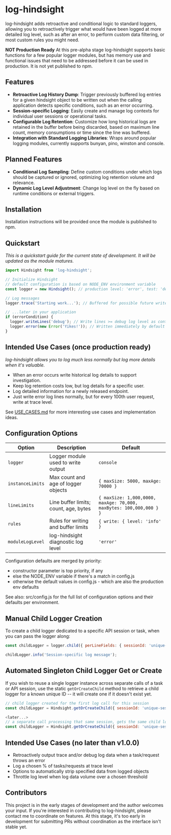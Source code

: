 # log-hindsight
log-hindsight adds retroactive and conditional logic to standard loggers, allowing you to retroactively trigger what would have been logged at more detailed log level, such as after an error, to perform custom data filtering, or most custom rules you might need.

**NOT Production Ready** At this pre-alpha stage log-hindsight supports basic functions for a few popular logger modules, but has memory use and functional issues that need to be addressed before it can be used in production. It is not yet published to npm.

## Features
- **Retroactive Log History Dump**: Trigger previously buffered log entries for a given hindsight object to be written out when the calling application detects specific conditions, such as an error occurring.
- **Session-specific Logging**: Easily create and manage log contexts for individual user sessions or operational tasks.
- **Configurable Log Retention**: Customize how long historical logs are retained in the buffer before being discarded, based on maximum line count, memory consumptions or time since the line was buffered.
- **Integration with Standard Logging Libraries**: Wraps around popular logging modules, currently supports bunyan, pino, winston and console.

## Planned Features
- **Conditional Log Sampling**: Define custom conditions under which logs should be captured or ignored, optimizing log retention volume and relevance.
- **Dynamic Log Level Adjustment**: Change log level on the fly based on runtime conditions or external triggers.

## Installation
Installation instructions will be provided once the module is published to npm.

## Quickstart
_This is a quickstart guide for the current state of development. It will be updated as the module matures._

```javascript
import Hindsight from 'log-hindsight';

// Initialize Hindsight
// default configuration is based on NODE_ENV environment variable
const logger = new Hindsight(); // production level: 'error', test: 'debug', test-trace: 'trace'

// Log messages
logger.trace('Starting work...'); // Buffered for possible future write

// ...later in your application
if (errorCondition) {
  logger.writeLines('debug'); // Write lines >= debug log level as context for the error
  logger.error(new Error('Yikes!')); // Written immediately by default log level
}
```

## Intended Use Cases (once production ready)
_log-hindsight allows you to log much less normally but log more details when it's valuable._
- When an error occurs write historical log details to support investigation.
- Keep log retention costs low, but log details for a specific user.
- Log detailed information for a newly released endpoint.
- Just write error log lines normally, but for every 100th user request, write at trace level.

See [USE_CASES.md](USE_CASES.md) for more interesting use cases and implementation ideas.

## Configuration Options

| Option            | Description                           | Default                            |
|-------------------|---------------------------------------|------------------------------------|
| `logger`          | Logger module used to write output    | `console`                          |
| `instanceLimits`  | Max count and age of logger objects   | `{ maxSize: 5000, maxAge: 70000 }` |
| `lineLimits`      | Line buffer limits; count, age, bytes | `{ maxSize: 1,000,0000, maxAge: 70,000, maxBytes: 100,000,000 } }` |
| `rules`           | Rules for writing and buffer limits   | `{ write: { level: 'info' }`       |
| `moduleLogLevel`  | log-hindsight diagnostic log level    | `'error'`                          |

Configuration defaults are merged by priority:
 - constructor parameter is top priority, if any
 - else the NODE_ENV variable if there's a match in config.js
 - otherwise the default values in config.js - which are also the production env defaults

See also: src/config.js for the full list of configuration options and their defaults per environment.

## Manual Child Logger Creation

To create a child logger dedicated to a specific API session or task, when you can pass the logger along:

```javascript
const childLogger = logger.child({ perLineFields: { sessionId: 'unique-session-id' } });

childLogger.info('Session-specific log message');
```

## Automated Singleton Child Logger Get or Create
If you wish to reuse a single logger instance across separate calls of a task or API session, use the static `getOrCreateChild` method to retrieve a child logger for a known unique ID -- it will create one if it doesn't exist yet.

```javascript
// child logger created for the first log call for this session
const childLogger = Hindsight.getOrCreateChild({ sessionId: 'unique-session-1' });

<later...>
// a separate call processing that same session, gets the same child logger (if within the same process)
const childLogger = Hindsight.getOrCreateChild({ sessionId: 'unique-session-1' });
```

## Intended Use Cases (no later than v1.0.0)

 * Retroactively output trace and/or debug log data when a task/request throws an error
 * Log a chosen % of tasks/requests at trace level
 * Options to automatically strip specified data from logged objects
 * Throttle log level when log data volume over a chosen threshold

## Contributors

This project is in the early stages of development and the author welcomes your input. If you're interested in contributing to log-hindsight, please contact me to coordinate on features. At this stage, it's too early in development for submitting PRs without coordination as the interface isn't stable yet.
